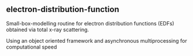 ## electron-distribution-function
Small-box-modelling routine for electron distribution functions (EDFs) obtained via total x-ray scattering.


Using an object oriented framework and asynchronous multiprocessing for computational speed
